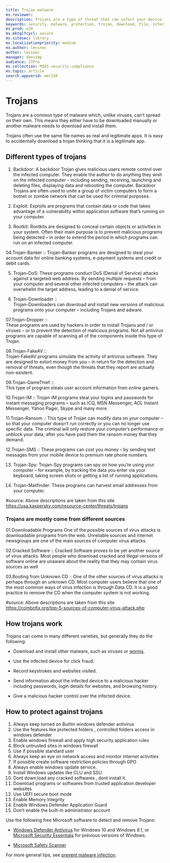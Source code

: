 ```yaml
---
title: Trojan malware
ms.reviewer: 
description: Trojans are a type of threat that can infect your device. This page tells you what they are and how to remove them.
keywords: security, malware, protection, trojan, download, file, infection, trojans, virus, protection, cleanup, removal, antimalware, antivirus, WDSI, MMPC, Microsoft Malware Protection Center, malware types
ms.prod: w10
ms.mktglfcycl: secure
ms.sitesec: library
ms.localizationpriority: medium
ms.author: levinec
author: levinec
manager: dansimp
audience: ITPro
ms.collection: M365-security-compliance  
ms.topic: article
search.appverid: met150
---
```


# Trojans

Trojans are a common type of malware which, unlike viruses, can’t spread on their own. This means they either have to be downloaded manually or another malware needs to download and install them.

Trojans often use the same file names as real and legitimate apps. It is easy to accidentally download a trojan thinking that it is a legitimate app.

## Different types of trojans

01. Backdoor: 
A backdoor Trojan gives malicious users remote control over the infected computer. They enable the author to do anything they wish on the infected computer – including sending, receiving, launching and deleting files, displaying data and rebooting the computer. Backdoor Trojans are often used to unite a group of victim computers to form a botnet or zombie network that can be used for criminal purposes.

02. Exploit:
Exploits are programs that contain data or code that takes advantage of a vulnerability within application software that’s running on your computer.

03. Rootkit:
Rootkits are designed to conceal certain objects or activities in your system. Often their main purpose is to prevent malicious programs being detected – in order to extend the period in which programs can run on an infected computer.

04.Trojan-Banker :: 
Trojan-Banker programs are designed to steal your account data for online banking systems, e-payment systems and credit or debit cards.

05. Trojan-DoS:
These programs conduct DoS (Denial of Service) attacks against a targeted web address. By sending multiple requests – from your computer and several other infected computers – the attack can overwhelm the target address, leading to a denial of service.

06. Trojan-Downloader ::  
Trojan-Downloaders can download and install new versions of malicious programs onto your computer – including Trojans and adware.

07.Trojan-Dropper ::   
These programs are used by hackers in order to install Trojans and / or viruses – or to prevent the detection of malicious programs. Not all antivirus programs are capable of scanning all of the components inside this type of Trojan.

08.Trojan-FakeAV ::  
Trojan-FakeAV programs simulate the activity of antivirus software. They are designed to extort money from you – in return for the detection and removal of threats, even though the threats that they report are actually non-existent.

09.Trojan-GameThief ::  
This type of program steals user account information from online gamers.

10.Trojan-IM :: 
Trojan-IM programs steal your logins and passwords for instant messaging programs – such as ICQ, MSN Messenger, AOL Instant Messenger, Yahoo Pager, Skype and many more.

11.Trojan-Ransom ::
This type of Trojan can modify data on your computer – so that your computer doesn’t run correctly or you can no longer use specific data. The criminal will only restore your computer’s performance or unblock your data, after you have paid them the ransom money that they demand.

12.Trojan-SMS ::
These programs can cost you money – by sending text messages from your mobile device to premium rate phone numbers.

13. Trojan-Spy:
Trojan-Spy programs can spy on how you’re using your computer – for example, by tracking the data you enter via your keyboard, taking screen shots or getting a list of running applications.

14. Trojan-Mailfinder: 
These programs can harvest email addresses from your computer.

#source: Above descriptions are taken from this site  https://usa.kaspersky.com/resource-center/threats/trojans


### Trojans are mostly come from different sources
01.Downloadable Programs
One of the possible sources of virus attacks is downloadable programs from the web. 
Unreliable sources and internet newsgroups are one of the main sources of computer virus attacks.

02.Cracked Software ::
Cracked Software proves to be yet another source of virus attacks. Most people who download cracked and illegal versions of software online are unaware about the reality that they may contain virus sources as well

03.Booting from Unknown CD ::
One of the other sources of virus attacks is perhaps through an unknown CD. Most computer users believe that one of the most common ways of virus infection is through Data CD. It is a good practice to remove the CD when the computer system is not working.


#source: Above descriptions are taken from this site https://combofix.org/top-5-sources-of-computer-virus-attack.php

## How trojans work

Trojans can come in many different varieties, but generally they do the following:

- Download and install other malware, such as viruses or [worms](worms-malware.md).

- Use the infected device for click fraud.

- Record keystrokes and websites visited.

- Send information about the infected device to a malicious hacker including passwords, login details for websites, and browsing history.

- Give a malicious hacker control over the infected device.

## How to protect against trojans

01. Always  keep turned on Builtin windows defender antivirus 
02. Use the features like protected folders , controlled folders access in windows defender
03. Enable windows firewall and  apply  high security application rules 
04. Block untrusted sites in windows firewall
05. Use if possible standard user
06. Always keep an eye on network access and monitor internet activities
07. If possible create software restriction policies through GPO
08. Always  enable windows update service.
09. Install Windows updates like CLU and SSU 
10. Dont down;load any cracked  softwares , dont install it.
11. Download programs  or softwares from trusted application developer websites 
12. Use UEFI secure boot mode
13. Enable Memory Integrity
14. Enable Windows Defender Application Guard
15. Don't enable the built-in administrator account

Use the following free Microsoft software to detect and remove Trojans:

- [Windows Defender Antivirus](https://docs.microsoft.com/windows/security/threat-protection/windows-defender-antivirus/windows-defender-antivirus-in-windows-10) for Windows 10 and Windows 8.1, or [Microsoft Security Essentials](https://www.microsoft.com/download/details.aspx?id=5201) for previous versions of Windows.

- [Microsoft Safety Scanner](safety-scanner-download.md)

For more general tips, see [prevent malware infection](prevent-malware-infection.md).
